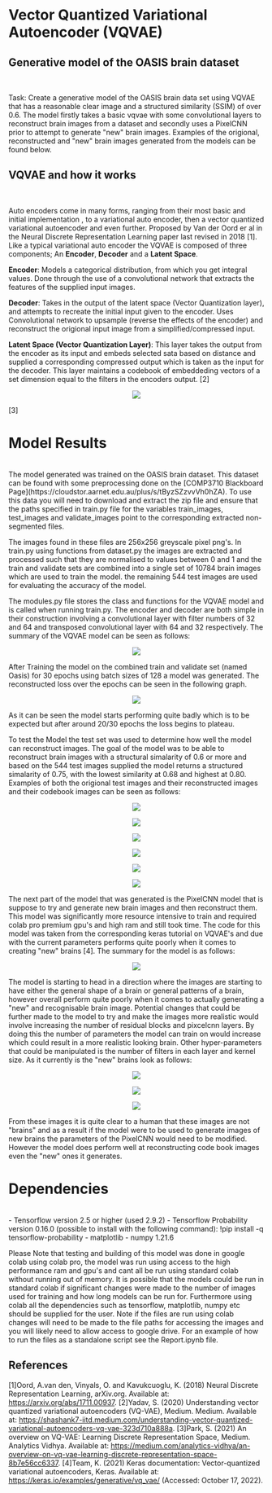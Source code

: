 # Vector Quantized Variational Autoencoder (VQVAE)
## Generative model of the OASIS brain dataset
</br>

Task: Create a generative model of the OASIS brain data set using VQVAE that has a reasonable clear image and a structured similarity (SSIM) of over 0.6. The model firstly  takes a basic vqvae with some convolutional layers to reconstruct brain images from a dataset and secondly uses a PixelCNN prior to attempt to generate "new" brain images. 
Examples of the origional, reconstructed and "new" brain images generated from the models can be found below.

## VQVAE and how it works
</br>

Auto encoders come in many forms, ranging from their most basic and initial implementation , to a variational auto encoder, then a vector quantized variational autoencoder and even further. Proposed by Van der Oord er al in the Neural Discrete Representation Learning paper last revised in 2018 [1]. Like a typical variational auto encoder the VQVAE is composed of three components; An **Encoder**, **Decoder** and a **Latent Space**. 

**Encoder**: Models a categorical distribution, from which you get integral values. Done through the use of a convolutional network that extracts the features of the supplied input images. 

**Decoder**: Takes in the output of the latent space (Vector Quantization layer), and attempts to recreate the initial input given to the encoder. Uses Convolutional network to upsample (reverse the effects of the encoder) and reconstruct the origional input image from a simplified/compressed input.

**Latent Space (Vector Quantization Layer)**: This layer takes the output from the encoder as its input and embeds selected sata based on distance and supplied a corresponding compressed output which is taken as the input for the decoder. This layer maintains a codebook of embeddeding vectors of a set dimension equal to the filters in the encoders output. 
[2]
<p align="center">
<img src="./img/1_miNfFc9qT5PrS7ectJa_kw.png">
</p>
[3]

# Model Results
</br>
The model generated was trained on the OASIS brain dataset. This dataset can be found with some preprocessing done on the [COMP3710 Blackboard Page](https://cloudstor.aarnet.edu.au/plus/s/tByzSZzvvVh0hZA). To use this data you will need to download and extract the zip file and ensure that the paths specified in train.py file for the variables train_images, test_images and validate_images point to the corresponding extracted non-segmented files. 

The images found in these files are 256x256 greyscale pixel png's. In train.py using functions from dataset.py the images are extracted and processed such that they are normalised to values between 0 and 1 and the train and validate sets are combined into a single set of 10784 brain images which are used to train the model. the remaining 544 test images are used for evaluating the accuracy of the model.

The modules.py file stores the class and functions for the VQVAE model and is called when running train.py. The encoder and decoder are both simple in their construction involving a convolutional layer with filter numbers of 32 and 64 and transposed convolutional layer with 64 and 32 respectively. The summary of the VQVAE model can be seen as follows:
<p align="center">
<img src="./img/vqvae.PNG">
</p>

After Training the model on the combined train and validate set (named Oasis) for 30 epochs using batch sizes of 128 a model was generated. The reconstructed loss over the epochs can be seen in the following graph.
<p align="center">
<img src="./img/Reconstruction Loss.png">
</p>
As it can be seen the model starts performing quite badly which is to be expected but after around 20/30 epochs the loss begins to plateau.

To test the Model the test set was used to determine how well the model can reconstruct images. The goal of the model was to be able to reconstruct brain images with a structural simalarity of 0.6 or more and based on the 544 test images supplied the model returns a structured simalarity of 0.75, with the lowest similarity at 0.68 and highest at 0.80. Examples  of both the origional test images and their reconstructed images and their codebook images can be seen as follows:
<p align="center">
<img src="./img/1.PNG">
</p>
<p align="center">
<img src="./img/2.PNG">
</p>
<p align="center">
<img src="./img/3.PNG">
</p>
<p align="center">
<img src="./img/c1.png">
</p>
<p align="center">
<img src="./img/c2.png">
</p>
<p align="center">
<img src="./img/c3.png">
</p>


The next part of the model that was generated is the PixelCNN model that is suppose to try and generate new brain images and then reconstruct them. This model was significantly more resource intensive to train and required colab pro premium gpu's and high ram and still took time. The code for this model was taken from the corresponding keras tutorial on VQVAE's and due with the current parameters performs quite poorly when it comes to creating "new" brains [4]. The summary for the model is as follows:
<p align="center">
<img src="./img/pixel.PNG">
</p>
The model is starting to head in a direction where the images are starting to have either the general shape of a brain or general patterns of a brain, however overall perform quite poorly when it comes to actually generating a "new" and recognisable brain image. Potential changes that could be further made to the model to try and make the images more realistic would involve increasing the number of residual blocks and pixcelcnn layers. By doing this the number of parameters the model can train on would increase which could result in a more realistic looking brain. Other hyper-parameters that could be manipulated is the number of filters in each layer and kernel size. As it currently is the "new" brains look as follows:
<p align="center">
<img src="./img/g1.PNG">
</p>
<p align="center">
<img src="./img/g2.PNG">
</p>
<p align="center">
<img src="./img/g3.PNG">
</p>

From these images it is quite clear to a human that these images are not "brains" and as a result if the model were to be used to generate images of new brains the parameters of the PixelCNN would need to be modified. However the model does perform well at reconstructing code book images even the "new" ones it generates. 

# Dependencies
</br>
 - Tensorflow version 2.5 or higher (used 2.9.2)
 - Tensorflow Probability version 0.16.0 (possible to install with the following command):
!pip install -q tensorflow-probability
 - matplotlib
 - numpy 1.21.6

Please Note that testing and building of this model was done in google colab using colab pro, the model was run using access to the high performance ram and gpu's and cant all be run using standard colab without running out of memory. It is possible that the models could be run in standard colab if significant changes were made to the number of images used for training and how long models can be run for. Furthermore using colab all the dependencies such as tensorflow, matplotlib, numpy etc should be supplied for the user. 
Note if the files are run using colab changes will need to be made to the file paths for accessing the images and you will likely need to allow access to google drive. For an example of how to run the files as a standalone script see the Report.ipynb file.


## References
[1]Oord, A.van den, Vinyals, O. and Kavukcuoglu, K. (2018) Neural Discrete Representation Learning, arXiv.org. Available at: https://arxiv.org/abs/1711.00937. 
[2]Yadav, S. (2020) Understanding vector quantized variational autoencoders (VQ-VAE), Medium. Medium. Available at: https://shashank7-iitd.medium.com/understanding-vector-quantized-variational-autoencoders-vq-vae-323d710a888a. 
[3]Park, S. (2021) An overview on VQ-VAE: Learning Discrete Representation Space, Medium. Analytics Vidhya. Available at: https://medium.com/analytics-vidhya/an-overview-on-vq-vae-learning-discrete-representation-space-8b7e56cc6337. 
[4]Team, K. (2021) Keras documentation: Vector-quantized variational autoencoders, Keras. Available at: https://keras.io/examples/generative/vq_vae/ (Accessed: October 17, 2022). 
